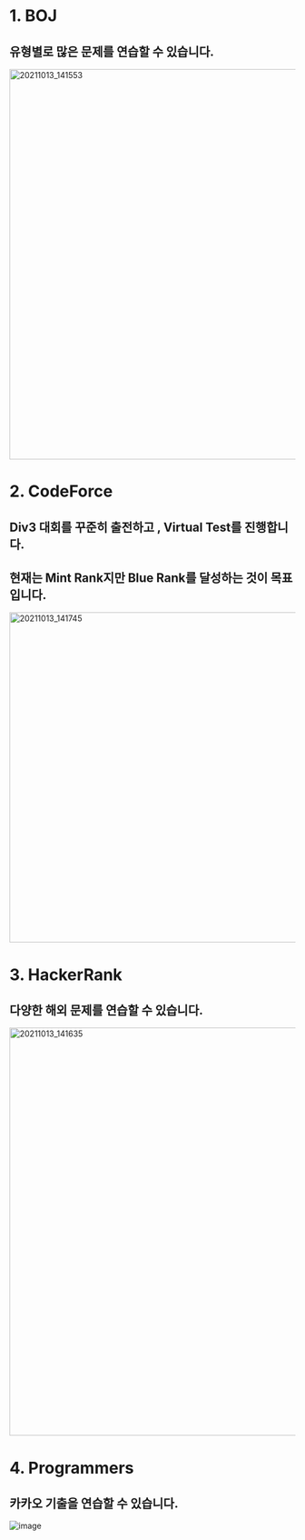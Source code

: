 # 1. BOJ
## 유형별로 많은 문제를 연습할 수 있습니다.
<img width="687" alt="20211013_141553" src="https://user-images.githubusercontent.com/55792986/137071709-a233d1d3-6ba2-4b32-954e-92f7320f372d.png">


# 2. CodeForce
## Div3 대회를 꾸준히 출전하고 , Virtual Test를 진행합니다.
## 현재는 Mint Rank지만 Blue Rank를 달성하는 것이 목표입니다.
<img width="581" alt="20211013_141745" src="https://user-images.githubusercontent.com/55792986/137071715-55fce8b1-2361-40c0-896a-3aceb655f36f.png">


# 3. HackerRank
## 다양한 **해외 문제**를 연습할 수 있습니다.
<img width="718" alt="20211013_141635" src="https://user-images.githubusercontent.com/55792986/137071713-6af047a2-fb7d-4b93-ac3a-fbcb8f690631.png">


# 4. Programmers
## **카카오 기출**을 연습할 수 있습니다.
![image](https://user-images.githubusercontent.com/55792986/137072009-b9c1f59c-482a-46ef-8658-9380db84aa52.png)
